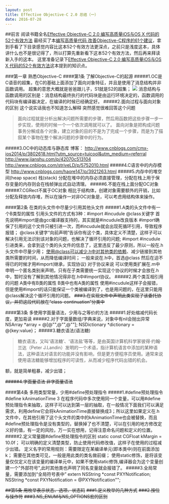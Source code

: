 ```yaml
---
layout: post
title: Effective Objective-C 2.0 总结（一）
date: 2016-07-28
---
```


##前言
阅读书籍全名[Effective Objective-C 2.0 编写高质量iOS与OS X 代码的52个有效方法](http://item.jd.com/11402853.html)
最经买了本[编写高质量代码 改善Objective-C程序的61个建议](http://item.jd.com/11779514.html)，拿到手看了下目录感觉内容比这本52个有效方法更深点，之前只是浅度这本，具体讲什么也不是很记得了，所以打算先重新看下这本52个有效方法，然后再来拜读新入手的这本。
这里准备记录下[Effective Objective-C 2.0 编写高质量iOS与OS X 代码的52个有效方法](http://item.jd.com/11402853.html)这本提到的知识点。

###第一章 熟悉Objective-C 
####第1条 了解Objective-C的起源
#####1.OC是C语音的超集，在C的基础上面添加了面向对象特征，并且是使用了消息结构并非函数调用。
超集的意思大概就是爸爸跟儿子，S1就是S2的超集；
![](http://7xnp79.com1.z0.glb.clouddn.com/64380cd7912397dd663433635f82b2b7d0a2870c.png)
消息结构与函数调用的区别是：消息结构最终执行的代码块是由运行环境决定的，函数调用的代码块有编译器决定，在编译的时候已经确定好。
#####2.面向过程与面向对象的区别
这个说实话我也不知道怎么解释 突然感觉很难回答这个问题
>面向过程就是分析出解决问题所需要的步骤，然后用函数把这些步骤一步一步实现，使用的时候一个一个依次调用就可以了。
面向对象是把构成问题事务分解成各个对象，建立对象的目的不是为了完成一个步骤，而是为了描叙某个事物在整个解决问题的步骤中的行为。

#####3.OC中的动态库与静态库
博客：
<http://www.cnblogs.com/cmx-ios2014/p/3802618.html?utm_source=tuicool&utm_medium=referral>
<http://www.jianshu.com/p/42070c513104>
<http://www.cnblogs.com/striveLD/p/5752010.html>
#####4.C语言中的内存模型
<http://www.cnblogs.com/haore147/p/3921263.html>
#####5.内存中的堆空间(heap space) 栈(stack)
分配在堆中的内存必须直接管理，分配在栈上用于保存变量的内存则会在栈帧弹出式自动清理。
#####6.不能在栈上面分配OC对象
#####7.CGRect不属于OC对象
相比于结构体，创建对象需要额外的开销，比如分配及释放内存堆，所以在操作一对非OC对象是，可以考虑用结构体来操作。

####第2条 在类的头文件中尽量少引用其他头文件
#####1.A类的头文件中有一个B类型的属性
引用头文件的方式有3种：\#import #incudule @class关键字
首先说明\#import是由gcc编译器支持的，其实就是#incudule改良版本
\#import确保了引用的这个文件只被引进一次，而#incudule就会出现死循环引用，导致程序报错；
@class关键字“向前声明”告诉你有这个类，具体定义不清楚，这样子可以解决引用无法识别该对象的问题，也解决了循环引用的问题;
\#import #incudule 引进类来，会拿到这个类的头文件的信息了，这里违反了最少原则，所以一般在.h头文件中尽量少用；
使用@class可以减少.h中对其他类的依赖、减少链接到其他类所需要的时间，从而降低编译时间；
一般来说在.h中，首选@class 然后在迫不得已的时候才用\#import(继承，实现协议)
对于协议来说 可以使用类扩展在.m中申明一个匿名类别来声明，只有在子类需要统一实现这个协议的时候才会放在.h中，暂时没有了解到其他情况得非在.h中\#import协议。
#####2.两个类互相引用的问题 A类中有B类的属性 B类中也有A类的属性 
使用#incudule这样子会报错，但是使用#import的话只能保证一个类被编译到了，也是用问题的，在这里只能用@class解决这个循环引用的问题。
~~###3.在实现文件中声明此类实现了该委托协议，并把这段代码放在“class-continuation”分类中~~

####第3条 多使用字面量语法，少用与之等价的方法
#####1.好处缩减代码长度，更加易读
#####2.对于字面量数组/字典来说，对象中有nil会抛出异常
NSArray *array = @[@"",@"",@""];
NSDictionary *dictionary = @{key:value}；
#####3.糖衣语法(语法糖)
>糖衣语法，又叫‘语法糖’、‘语法盐’等等，是由英国计算机科学家彼得·约翰·兰达（Peter J.Landin）发明的一个术语，指计算机语言中添加的某种语法，这种语法对语言的功能并没有影响，但是更方便程序员使用。通常来说使用语法糖能够增加程序的可读性，从而减少程序代码出错的机会。

额，就是简单粗暴，减少出错；

~~#####4.字面量语法 非字面量语法~~

####第4条 多用类型常量，少用#define预处理指令
#####1.#define预处理指令
\#define kAnimationTime 3
在程序代码中多次使用同一个变量，可以用#define预处理指令来抽取，这样子可以达到第一层的抽取，在一般情况下面我们可以满足需求，利用define它会将kAnimationTime直接替换成3；所以这里如果定义在.h文件中，在其他引用了这个头文件的类中的kAnimationTime也会被替换，而且#define预处理指令是没有类型的，替换掉了也不清楚，可以在引用的地方修改定义好的值，有一定的风险，万一实在想用，记得注意命名问题和定义的位置。
#####2.定义常量跟#define预处理指令的区别
static const CGFloat kMargin = 10.0f；
可以明确的定义清楚类型，防止使用代码修改值，这样子在使用的过程减少出错。
定义名字的常用规则：需要限定在某编译单元(即本类中)则在前面添加k；
需要在其他类可见，一般是用此类的类名做前缀；
使用static修饰，是将该变量仅仅定义在该变量的编译单元中，如果不使用static修饰,编译器会为这个变量创建一个"外部符号",此时其他类也声明了同名变量就会报错了。
#####3.全局常量，需要添加到“全局符号表中”
extern NSString *const PXYNotification;
NSString *const PXYNotification = @PXYNotification"";

~~##第5条 用枚举表示状态、选项、状态码~~
~~###1.定义枚举的几种方式~~
~~###2.按位与操作符~~
~~###3.NS_ENUM与NS_OPTIONS宏的区别~~